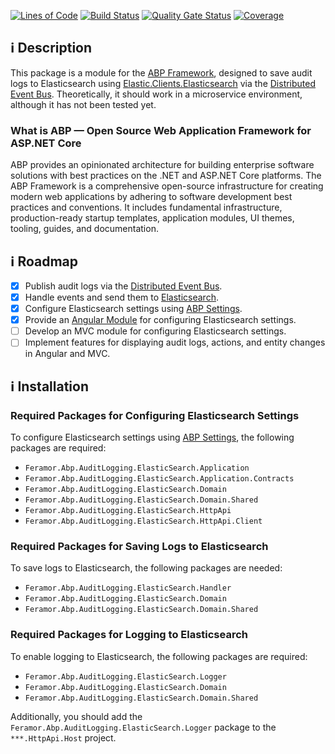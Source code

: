 [![Lines of Code](https://sonarcloud.io/api/project_badges/measure?project=Feramor_Feramor.Abp.AuditLogging.ElasticSearch&metric=ncloc)](https://sonarcloud.io/summary/new_code?id=Feramor_Feramor.Abp.AuditLogging.ElasticSearch) [![Build Status](https://dev.azure.com/feramor/Pipelines/_apis/build/status%2FFeramor.Feramor.Abp.AuditLogging.ElasticSearch?branchName=main)](https://dev.azure.com/feramor/Pipelines/_build/latest?definitionId=3&branchName=main) [![Quality Gate Status](https://sonarcloud.io/api/project_badges/measure?project=Feramor_Feramor.Abp.AuditLogging.ElasticSearch&metric=alert_status)](https://sonarcloud.io/summary/new_code?id=Feramor_Feramor.Abp.AuditLogging.ElasticSearch) [![Coverage](https://sonarcloud.io/api/project_badges/measure?project=Feramor_Feramor.Abp.AuditLogging.ElasticSearch&metric=coverage)](https://sonarcloud.io/summary/new_code?id=Feramor_Feramor.Abp.AuditLogging.ElasticSearch)

## ℹ️ Description

This package is a module for the [ABP Framework](https://abp.io), designed to save audit logs to Elasticsearch using [Elastic.Clients.Elasticsearch](https://www.nuget.org/packages/Elastic.Clients.Elasticsearch) via the [Distributed Event Bus](https://abp.io/docs/latest/framework/infrastructure/event-bus/distributed). Theoretically, it should work in a microservice environment, although it has not been tested yet.

### What is ABP — Open Source Web Application Framework for ASP.NET Core

ABP provides an opinionated architecture for building enterprise software solutions with best practices on the .NET and ASP.NET Core platforms. The ABP Framework is a comprehensive open-source infrastructure for creating modern web applications by adhering to software development best practices and conventions. It includes fundamental infrastructure, production-ready startup templates, application modules, UI themes, tooling, guides, and documentation.

## ℹ️ Roadmap

- [x] Publish audit logs via the [Distributed Event Bus](https://abp.io/docs/latest/framework/infrastructure/event-bus/distributed).
- [x] Handle events and send them to [Elasticsearch](https://www.nuget.org/packages/Elastic.Clients.Elasticsearch).
- [x] Configure Elasticsearch settings using [ABP Settings](https://abp.io/docs/latest/framework/infrastructure/settings).
- [x] Provide an [Angular Module](https://www.npmjs.com/package/@feramor/ng.abp-audit-logging-elastic-search) for configuring Elasticsearch settings.
- [ ] Develop an MVC module for configuring Elasticsearch settings.
- [ ] Implement features for displaying audit logs, actions, and entity changes in Angular and MVC.

## ℹ️ Installation

### Required Packages for Configuring Elasticsearch Settings

To configure Elasticsearch settings using [ABP Settings](https://abp.io/docs/latest/framework/infrastructure/settings), the following packages are required:

- `Feramor.Abp.AuditLogging.ElasticSearch.Application`
- `Feramor.Abp.AuditLogging.ElasticSearch.Application.Contracts`
- `Feramor.Abp.AuditLogging.ElasticSearch.Domain`
- `Feramor.Abp.AuditLogging.ElasticSearch.Domain.Shared`
- `Feramor.Abp.AuditLogging.ElasticSearch.HttpApi`
- `Feramor.Abp.AuditLogging.ElasticSearch.HttpApi.Client`

### Required Packages for Saving Logs to Elasticsearch

To save logs to Elasticsearch, the following packages are needed:

- `Feramor.Abp.AuditLogging.ElasticSearch.Handler`
- `Feramor.Abp.AuditLogging.ElasticSearch.Domain`
- `Feramor.Abp.AuditLogging.ElasticSearch.Domain.Shared`

### Required Packages for Logging to Elasticsearch

To enable logging to Elasticsearch, the following packages are required:

- `Feramor.Abp.AuditLogging.ElasticSearch.Logger`
- `Feramor.Abp.AuditLogging.ElasticSearch.Domain`
- `Feramor.Abp.AuditLogging.ElasticSearch.Domain.Shared`

Additionally, you should add the `Feramor.Abp.AuditLogging.ElasticSearch.Logger` package to the `***.HttpApi.Host` project.
